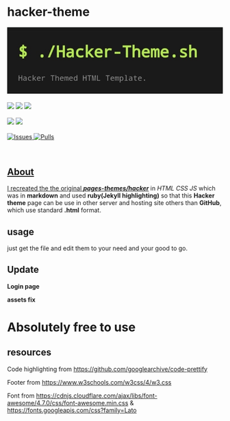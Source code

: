 # hacker-theme


![](https://raw.githubusercontent.com/thelearn-tech/img/main/IMG_20210830_121408.jpg)
<br>
</br>
![](https://img.shields.io/badge/Code_in-HTML-orange)
![](https://img.shields.io/badge/Code_in-CSS-blue)
![](https://img.shields.io/badge/Code_in-JS-pink)
<br>
</br>
![](https://img.shields.io/badge/Maintained-Yes-green)
![](https://img.shields.io/badge/Version-1.1-yellow)
<br>
</br>
<a href="https://github.com/thelearn-tech/hacker-theme/issues">
      <img alt="Issues" src="https://img.shields.io/github/issues/thelearn-tech/Friday?color=0088ff" />
<a href="https://github.com/thelearn-tech/hacker-theme/pulls">
      <img alt="Pulls" src="https://img.shields.io/github/issues-pr/thelearn-tech/Friday?color=0088ff" />

</br>

## About
I recreated the the original <a href="https://github.com/pages-themes/hacker">***pages-themes/hacker***</a> in *HTML CSS JS* which was in **markdown** and used **ruby(Jekyll highlighting)** so that this **Hacker theme** page can be use in other server and hosting site others than **GitHub**, which use standard **.html** format.

## usage

just get the file and edit them to your need and your good to go.
## Update
 **Login page**


 **assets fix**


# Absolutely free to use

## resources

Code highlighting from https://github.com/googlearchive/code-prettify


Footer from https://www.w3schools.com/w3css/4/w3.css

Font from https://cdnjs.cloudflare.com/ajax/libs/font-awesome/4.7.0/css/font-awesome.min.css
& 
https://fonts.googleapis.com/css?family=Lato
